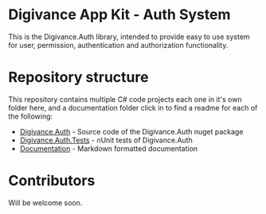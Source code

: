 # Digivance App Kit - Auth System
This is the Digivance.Auth library, intended to provide easy to use system for user, permission, authentication and authorization functionality.

# Repository structure
This repository contains multiple C# code projects each one in it's own folder here, and a documentation folder click in to find a readme for each of the following:

- [Digivance.Auth](./Digivance.Auth/) - Source code of the Digivance.Auth nuget package
- [Digivance.Auth.Tests](./Digivance.Auth.Tests/) - nUnit tests of Digivance.Auth
- [Documentation](./documentation/) - Markdown formatted documentation

# Contributors
Will be welcome soon.
